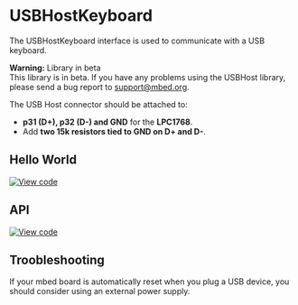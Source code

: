 # USBHostKeyboard

The USBHostKeyboard interface is used to communicate with a USB keyboard.

<span class="warnings">**Warning:** Library in beta</br>This library is in beta. If you have any problems using the USBHost library, please send a bug report to [support@mbed.org](mailto:support@mbed.org). </span>

The USB Host connector should be attached to:

* **p31 (D+), p32 (D-) and GND** for the **LPC1768**.
* Add **two 15k resistors tied to GND on D+ and D-**.

## Hello World

[![View code](https://www.mbed.com/embed/?url=https://developer.mbed.org/users/samux/code/USBHostkeyboard_HelloWorld/)](https://developer.mbed.org/users/samux/code/USBHostkeyboard_HelloWorld/file/tip/main.cpp) 

## API

[![View code](https://www.mbed.com/embed/?type=library)](https://docs.mbed.com/docs/mbed-os-api/en/mbed-os-5.1.0/api/USBHostKeyboard_8h_source.html) 

## Troobleshooting
If your mbed board is automatically reset when you plug a USB device, you should consider using an external power supply.
